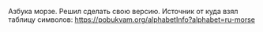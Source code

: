 Азбука морзе.
Решил сделать свою версию.
Источник от куда взял таблицу символов: https://pobukvam.org/alphabetInfo?alphabet=ru-morse
